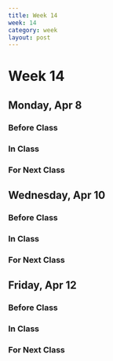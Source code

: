 ```yaml
---
title: Week 14 
week: 14
category: week
layout: post
---
```


# Week 14

## Monday, Apr 8

### Before Class

### In Class

### For Next Class


<!-- # # # # # # # # # # # # # # # # # # # # # # # # # # # -->

## Wednesday, Apr 10

### Before Class

### In Class

### For Next Class


<!-- # # # # # # # # # # # # # # # # # # # # # # # # # # # -->

## Friday, Apr 12

### Before Class

### In Class

### For Next Class


<!-- # # # # # # # # # # # # # # # # # # # # # # # # # # # -->

